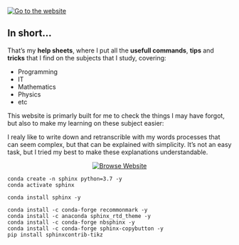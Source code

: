 [![Go to the website](https://github.com/mlhoutel/SigmaHelpSheets/blob/master/screenshot.png)](https://www.sigma-help-sheets.ml)

## In short...
That’s my **help sheets**, where I put all the **usefull commands**, **tips** and **tricks** that I find on the subjects that I study, covering:
- Programming
- IT
- Mathematics
- Physics
- etc

This website is primarly built for me to check the things I may have forgot, but also to make my learning on these subject easier:

I realy like to write down and retranscrible with my words processes that can seem complex, but that can be explained with simplicity. It’s not an easy task, but I tried my best to make these explanations understandable.

<p align="center"><a href="https://www.sigma-help-sheets.ml"><img alt="Browse Website" src="https://github.com/mlhoutel/SigmaHelpSheets/blob/master/browse_website.png"></a></p>


```
conda create -n sphinx python=3.7 -y
conda activate sphinx

conda install sphinx -y

conda install -c conda-forge recommonmark -y
conda install -c anaconda sphinx_rtd_theme -y
conda install -c conda-forge nbsphinx -y
conda install -c conda-forge sphinx-copybutton -y
pip install sphinxcontrib-tikz
```